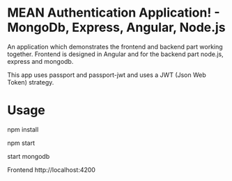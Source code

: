 # MEAN Authentication Application! - MongoDb, Express, Angular, Node.js

An application which demonstrates the frontend and backend part working together. Frontend is designed in Angular and for the backend part node.js, express and mongodb.

This app uses passport and passport-jwt and uses a JWT (Json Web Token) strategy.


# Usage

npm install

npm start

start mongodb

Frontend http://localhost:4200


